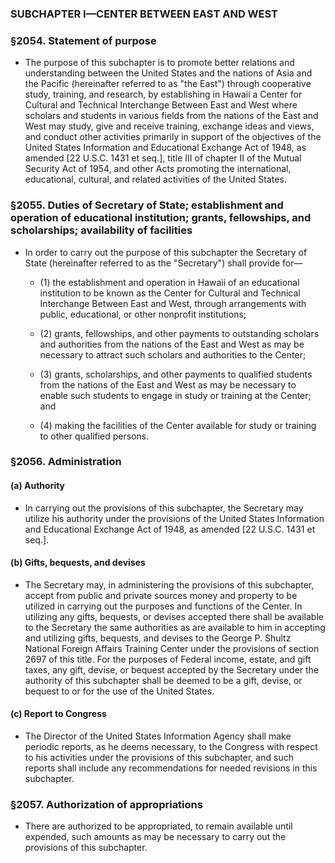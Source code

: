 ### SUBCHAPTER I—CENTER BETWEEN EAST AND WEST

### §2054. Statement of purpose
* The purpose of this subchapter is to promote better relations and understanding between the United States and the nations of Asia and the Pacific (hereinafter referred to as "the East") through cooperative study, training, and research, by establishing in Hawaii a Center for Cultural and Technical Interchange Between East and West where scholars and students in various fields from the nations of the East and West may study, give and receive training, exchange ideas and views, and conduct other activities primarily in support of the objectives of the United States Information and Educational Exchange Act of 1948, as amended [22 U.S.C. 1431 et seq.], title III of chapter II of the Mutual Security Act of 1954, and other Acts promoting the international, educational, cultural, and related activities of the United States.

### §2055. Duties of Secretary of State; establishment and operation of educational institution; grants, fellowships, and scholarships; availability of facilities
* In order to carry out the purpose of this subchapter the Secretary of State (hereinafter referred to as the "Secretary") shall provide for—

  * (1) the establishment and operation in Hawaii of an educational institution to be known as the Center for Cultural and Technical Interchange Between East and West, through arrangements with public, educational, or other nonprofit institutions;

  * (2) grants, fellowships, and other payments to outstanding scholars and authorities from the nations of the East and West as may be necessary to attract such scholars and authorities to the Center;

  * (3) grants, scholarships, and other payments to qualified students from the nations of the East and West as may be necessary to enable such students to engage in study or training at the Center; and

  * (4) making the facilities of the Center available for study or training to other qualified persons.

### §2056. Administration
#### (a) Authority
* In carrying out the provisions of this subchapter, the Secretary may utilize his authority under the provisions of the United States Information and Educational Exchange Act of 1948, as amended [22 U.S.C. 1431 et seq.].

#### (b) Gifts, bequests, and devises
* The Secretary may, in administering the provisions of this subchapter, accept from public and private sources money and property to be utilized in carrying out the purposes and functions of the Center. In utilizing any gifts, bequests, or devises accepted there shall be available to the Secretary the same authorities as are available to him in accepting and utilizing gifts, bequests, and devises to the George P. Shultz National Foreign Affairs Training Center under the provisions of section 2697 of this title. For the purposes of Federal income, estate, and gift taxes, any gift, devise, or bequest accepted by the Secretary under the authority of this subchapter shall be deemed to be a gift, devise, or bequest to or for the use of the United States.

#### (c) Report to Congress
* The Director of the United States Information Agency shall make periodic reports, as he deems necessary, to the Congress with respect to his activities under the provisions of this subchapter, and such reports shall include any recommendations for needed revisions in this subchapter.

### §2057. Authorization of appropriations
* There are authorized to be appropriated, to remain available until expended, such amounts as may be necessary to carry out the provisions of this subchapter.